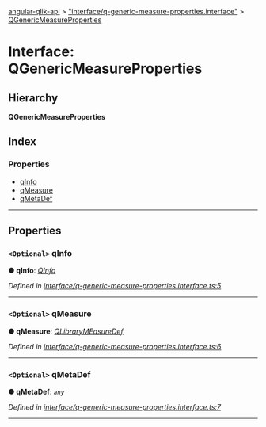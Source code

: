 [angular-qlik-api](../README.md) > ["interface/q-generic-measure-properties.interface"](../modules/_interface_q_generic_measure_properties_interface_.md) > [QGenericMeasureProperties](../interfaces/_interface_q_generic_measure_properties_interface_.qgenericmeasureproperties.md)

# Interface: QGenericMeasureProperties

## Hierarchy

**QGenericMeasureProperties**

## Index

### Properties

* [qInfo](_interface_q_generic_measure_properties_interface_.qgenericmeasureproperties.md#qinfo)
* [qMeasure](_interface_q_generic_measure_properties_interface_.qgenericmeasureproperties.md#qmeasure)
* [qMetaDef](_interface_q_generic_measure_properties_interface_.qgenericmeasureproperties.md#qmetadef)

---

## Properties

<a id="qinfo"></a>

### `<Optional>` qInfo

**● qInfo**: *[QInfo](_interface_q_info_interface_.qinfo.md)*

*Defined in [interface/q-generic-measure-properties.interface.ts:5](https://github.com/goekaypamuk/angular-qlik-api/blob/be30617/src/interface/q-generic-measure-properties.interface.ts#L5)*

___
<a id="qmeasure"></a>

### `<Optional>` qMeasure

**● qMeasure**: *[QLibraryMEasureDef](_interface_q_library_measure_def_interface_.qlibrarymeasuredef.md)*

*Defined in [interface/q-generic-measure-properties.interface.ts:6](https://github.com/goekaypamuk/angular-qlik-api/blob/be30617/src/interface/q-generic-measure-properties.interface.ts#L6)*

___
<a id="qmetadef"></a>

### `<Optional>` qMetaDef

**● qMetaDef**: *`any`*

*Defined in [interface/q-generic-measure-properties.interface.ts:7](https://github.com/goekaypamuk/angular-qlik-api/blob/be30617/src/interface/q-generic-measure-properties.interface.ts#L7)*

___

